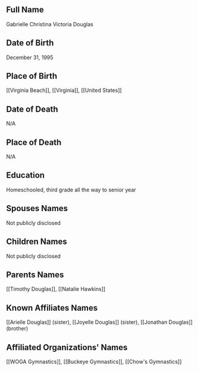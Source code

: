 ## Full Name
Gabrielle Christina Victoria Douglas

## Date of Birth
December 31, 1995

## Place of Birth
[[Virginia Beach]], [[Virginia]], [[United States]]

## Date of Death
N/A

## Place of Death
N/A

## Education
Homeschooled, third grade all the way to senior year

## Spouses Names
Not publicly disclosed

## Children Names
Not publicly disclosed

## Parents Names
[[Timothy Douglas]], [[Natalie Hawkins]]

## Known Affiliates Names
[[Arielle Douglas]] (sister), [[Joyelle Douglas]] (sister), [[Jonathan Douglas]] (brother)

## Affiliated Organizations' Names
[[WOGA Gymnastics]], [[Buckeye Gymnastics]], [[Chow's Gymnastics]]
